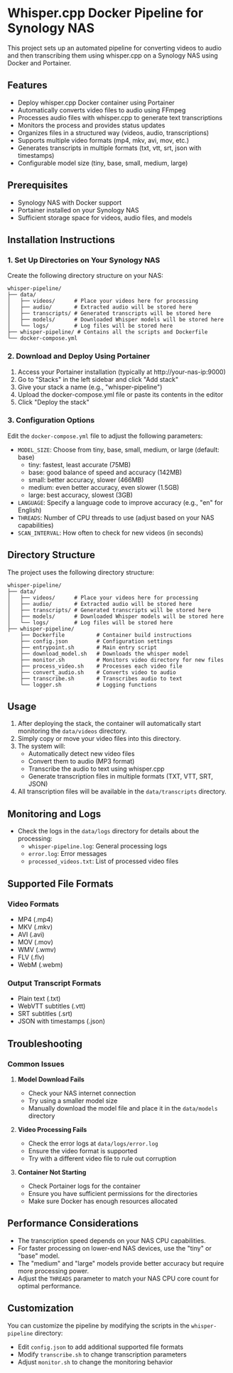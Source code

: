 # Whisper.cpp Docker Pipeline for Synology NAS

This project sets up an automated pipeline for converting videos to audio and then transcribing them using whisper.cpp on a Synology NAS using Docker and Portainer.

## Features

- Deploy whisper.cpp Docker container using Portainer
- Automatically converts video files to audio using FFmpeg
- Processes audio files with whisper.cpp to generate text transcriptions
- Monitors the process and provides status updates
- Organizes files in a structured way (videos, audio, transcriptions)
- Supports multiple video formats (mp4, mkv, avi, mov, etc.)
- Generates transcripts in multiple formats (txt, vtt, srt, json with timestamps)
- Configurable model size (tiny, base, small, medium, large)

## Prerequisites

- Synology NAS with Docker support
- Portainer installed on your Synology NAS
- Sufficient storage space for videos, audio files, and models

## Installation Instructions

### 1. Set Up Directories on Your Synology NAS

Create the following directory structure on your NAS:
```
whisper-pipeline/
├── data/
│   ├── videos/      # Place your videos here for processing
│   ├── audio/       # Extracted audio will be stored here
│   ├── transcripts/ # Generated transcripts will be stored here
│   ├── models/      # Downloaded Whisper models will be stored here
│   └── logs/        # Log files will be stored here
├── whisper-pipeline/ # Contains all the scripts and Dockerfile
└── docker-compose.yml
```

### 2. Download and Deploy Using Portainer

1. Access your Portainer installation (typically at http://your-nas-ip:9000)
2. Go to "Stacks" in the left sidebar and click "Add stack"
3. Give your stack a name (e.g., "whisper-pipeline")
4. Upload the docker-compose.yml file or paste its contents in the editor
5. Click "Deploy the stack"

### 3. Configuration Options

Edit the `docker-compose.yml` file to adjust the following parameters:

- `MODEL_SIZE`: Choose from tiny, base, small, medium, or large (default: base)
  - tiny: fastest, least accurate (75MB)
  - base: good balance of speed and accuracy (142MB)
  - small: better accuracy, slower (466MB)
  - medium: even better accuracy, even slower (1.5GB)
  - large: best accuracy, slowest (3GB)
- `LANGUAGE`: Specify a language code to improve accuracy (e.g., "en" for English)
- `THREADS`: Number of CPU threads to use (adjust based on your NAS capabilities)
- `SCAN_INTERVAL`: How often to check for new videos (in seconds)

## Directory Structure

The project uses the following directory structure:

```
whisper-pipeline/
├── data/
│   ├── videos/      # Place your videos here for processing
│   ├── audio/       # Extracted audio will be stored here
│   ├── transcripts/ # Generated transcripts will be stored here
│   ├── models/      # Downloaded Whisper models will be stored here
│   └── logs/        # Log files will be stored here
├── whisper-pipeline/ 
    ├── Dockerfile          # Container build instructions
    ├── config.json         # Configuration settings
    ├── entrypoint.sh       # Main entry script
    ├── download_model.sh   # Downloads the whisper model
    ├── monitor.sh          # Monitors video directory for new files
    ├── process_video.sh    # Processes each video file
    ├── convert_audio.sh    # Converts video to audio
    ├── transcribe.sh       # Transcribes audio to text
    └── logger.sh           # Logging functions
```

## Usage

1. After deploying the stack, the container will automatically start monitoring the `data/videos` directory.
2. Simply copy or move your video files into this directory.
3. The system will:
   - Automatically detect new video files
   - Convert them to audio (MP3 format)
   - Transcribe the audio to text using whisper.cpp
   - Generate transcription files in multiple formats (TXT, VTT, SRT, JSON)
4. All transcription files will be available in the `data/transcripts` directory.

## Monitoring and Logs

- Check the logs in the `data/logs` directory for details about the processing:
  - `whisper-pipeline.log`: General processing logs
  - `error.log`: Error messages
  - `processed_videos.txt`: List of processed video files

## Supported File Formats

### Video Formats
- MP4 (.mp4)
- MKV (.mkv)
- AVI (.avi)
- MOV (.mov)
- WMV (.wmv)
- FLV (.flv)
- WebM (.webm)

### Output Transcript Formats
- Plain text (.txt)
- WebVTT subtitles (.vtt)
- SRT subtitles (.srt)
- JSON with timestamps (.json)

## Troubleshooting

### Common Issues

1. **Model Download Fails**
   - Check your NAS internet connection
   - Try using a smaller model size
   - Manually download the model file and place it in the `data/models` directory

2. **Video Processing Fails**
   - Check the error logs at `data/logs/error.log`
   - Ensure the video format is supported
   - Try with a different video file to rule out corruption

3. **Container Not Starting**
   - Check Portainer logs for the container
   - Ensure you have sufficient permissions for the directories
   - Make sure Docker has enough resources allocated

## Performance Considerations

- The transcription speed depends on your NAS CPU capabilities.
- For faster processing on lower-end NAS devices, use the "tiny" or "base" model.
- The "medium" and "large" models provide better accuracy but require more processing power.
- Adjust the `THREADS` parameter to match your NAS CPU core count for optimal performance.

## Customization

You can customize the pipeline by modifying the scripts in the `whisper-pipeline` directory:

- Edit `config.json` to add additional supported file formats
- Modify `transcribe.sh` to change transcription parameters
- Adjust `monitor.sh` to change the monitoring behavior

